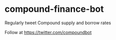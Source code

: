 # compound-finance-bot
Regularly tweet Compound supply and borrow rates

Follow at https://twitter.com/compoundbot
